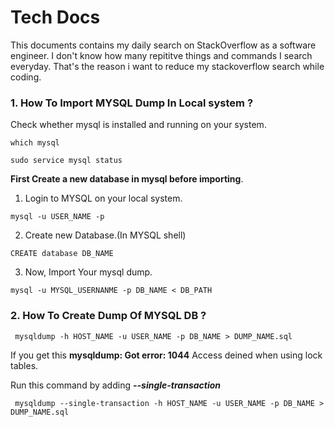 # Tech Docs 

This documents contains my daily search on StackOverflow as a software engineer. I don't know how many repititve things and commands I search everyday. That's the reason i want to reduce my stackoverflow search while coding. 

### 1. How To Import MYSQL Dump In Local system ?

Check whether mysql is installed and running on your system.

```
which mysql
```

```
sudo service mysql status
```

**First Create a new database in mysql before importing**. 

1. Login to MYSQL on your local system.

```
mysql -u USER_NAME -p
```

2. Create new Database.(In MYSQL shell)

```
CREATE database DB_NAME
```

3. Now, Import Your mysql dump.

```
mysql -u MYSQL_USERNANME -p DB_NAME < DB_PATH
```

### 2. How To Create Dump Of MYSQL DB ? 

```
 mysqldump -h HOST_NAME -u USER_NAME -p DB_NAME > DUMP_NAME.sql
 ```

 If you get this **mysqldump: Got error: 1044**
 Access deined when using lock tables.

Run this command by adding ***--single-transaction***

 ```
  mysqldump --single-transaction -h HOST_NAME -u USER_NAME -p DB_NAME > DUMP_NAME.sql
```
